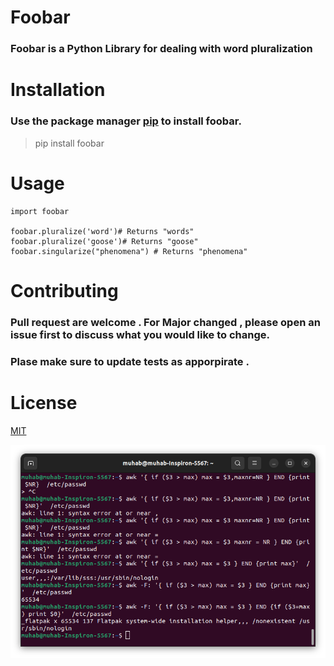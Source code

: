 # Foobar
### Foobar is a Python Library for dealing with word pluralization



# Installation

### Use the package manager [pip]() to install foobar.

> pip install foobar

# Usage

```
import foobar

foobar.pluralize('word')# Returns "words"
foobar.pluralize('goose')# Returns "goose"
foobar.singularize("phenomena") # Returns "phenomena"
```

# Contributing 

###  Pull request are welcome . For Major changed , please open an issue first to discuss what you would like to change.

### Plase make sure to update   tests as apporpirate .


# License 
[MIT]()

![img](https://github.com/muhab404/repoday2/blob/main/images/Screenshot%20from%202022-06-05%2016-58-32.png)
